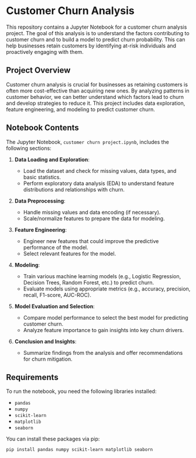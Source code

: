 # Customer Churn Analysis

This repository contains a Jupyter Notebook for a customer churn analysis project. The goal of this analysis is to understand the factors contributing to customer churn and to build a model to predict churn probability. This can help businesses retain customers by identifying at-risk individuals and proactively engaging with them.

## Project Overview

Customer churn analysis is crucial for businesses as retaining customers is often more cost-effective than acquiring new ones. By analyzing patterns in customer behavior, we can better understand which factors lead to churn and develop strategies to reduce it. This project includes data exploration, feature engineering, and modeling to predict customer churn.

## Notebook Contents

The Jupyter Notebook, `customer churn project.ipynb`, includes the following sections:

1. **Data Loading and Exploration**:  
   - Load the dataset and check for missing values, data types, and basic statistics.
   - Perform exploratory data analysis (EDA) to understand feature distributions and relationships with churn.

2. **Data Preprocessing**:  
   - Handle missing values and data encoding (if necessary).
   - Scale/normalize features to prepare the data for modeling.

3. **Feature Engineering**:  
   - Engineer new features that could improve the predictive performance of the model.
   - Select relevant features for the model.

4. **Modeling**:  
   - Train various machine learning models (e.g., Logistic Regression, Decision Trees, Random Forest, etc.) to predict churn.
   - Evaluate models using appropriate metrics (e.g., accuracy, precision, recall, F1-score, AUC-ROC).

5. **Model Evaluation and Selection**:  
   - Compare model performance to select the best model for predicting customer churn.
   - Analyze feature importance to gain insights into key churn drivers.

6. **Conclusion and Insights**:  
   - Summarize findings from the analysis and offer recommendations for churn mitigation.

## Requirements

To run the notebook, you need the following libraries installed:

- `pandas`
- `numpy`
- `scikit-learn`
- `matplotlib`
- `seaborn`

You can install these packages via pip:

```bash
pip install pandas numpy scikit-learn matplotlib seaborn
